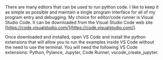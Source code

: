 There are many editors that can be used to run python code. I like to keep it as simple as possible and maintain a single program interface for all of my program entry
and debugging. My choice for editor/code runner is Visual Studio Code. It can be downloaded from the Visual Studio Code web site [https://code.visualstudio.com/](https://code.visualstudio.com/).

Once downloaded and installed, open VS Code and install the python extensions that will allow you to run the examples inside VS Code without the need to use the terminal. You will need the following VS Code extensions: Python, Pylance, Jupyter, Code Runner, vscode_create_jupyter.
